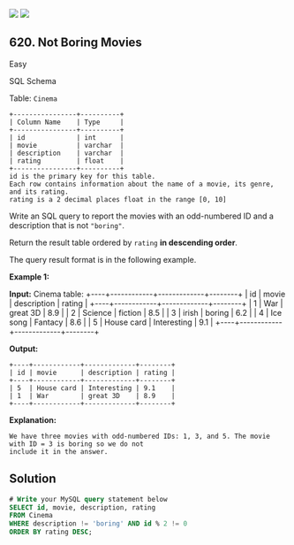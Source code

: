 [![](https://img.shields.io/github/stars/javadev/LeetCode-in-Kotlin?label=Stars&style=flat-square)](https://github.com/javadev/LeetCode-in-Kotlin)
[![](https://img.shields.io/github/forks/javadev/LeetCode-in-Kotlin?label=Fork%20me%20on%20GitHub%20&style=flat-square)](https://github.com/javadev/LeetCode-in-Kotlin/fork)

## 620\. Not Boring Movies

Easy

SQL Schema

Table: `Cinema`

    +----------------+----------+
    | Column Name    | Type     |
    +----------------+----------+
    | id             | int      |
    | movie          | varchar  |
    | description    | varchar  |
    | rating         | float    |
    +----------------+----------+
    id is the primary key for this table.
    Each row contains information about the name of a movie, its genre, and its rating.
    rating is a 2 decimal places float in the range [0, 10] 

Write an SQL query to report the movies with an odd-numbered ID and a description that is not `"boring"`.

Return the result table ordered by `rating` **in descending order**.

The query result format is in the following example.

**Example 1:**

**Input:**
Cinema table:
+----+------------+-------------+--------+
| id | movie      | description | rating |
+----+------------+-------------+--------+
| 1  | War        | great 3D    | 8.9    |
| 2  | Science    | fiction     | 8.5    |
| 3  | irish      | boring      | 6.2    |
| 4  | Ice song   | Fantacy     | 8.6    |
| 5  | House card | Interesting | 9.1    |
+----+------------+-------------+--------+

**Output:**

    +----+------------+-------------+--------+
    | id | movie      | description | rating |
    +----+------------+-------------+--------+
    | 5  | House card | Interesting | 9.1    |
    | 1  | War        | great 3D    | 8.9    |
    +----+------------+-------------+--------+

**Explanation:**

    We have three movies with odd-numbered IDs: 1, 3, and 5. The movie with ID = 3 is boring so we do not
    include it in the answer.

## Solution

```sql
# Write your MySQL query statement below
SELECT id, movie, description, rating
FROM Cinema
WHERE description != 'boring' AND id % 2 != 0
ORDER BY rating DESC;
```